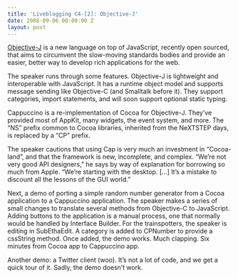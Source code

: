 ```yaml
---
title: 'Liveblogging C4-[2]: Objective-J'
date: 2008-09-06 00:00:00 Z
layout: post
---
```


[Objective-J](http://cappuccino.org/) is a new language on top of JavaScript, recently open sourced, that aims to circumvent the slow-moving standards bodies and provide an easier, better way to develop rich applications for the web.

The speaker runs through some features. Objective-J is lightweight and interoperable with JavaScript. It has a runtime object model and supports message sending like Objective-C (and Smalltalk before it). They support categories, import statements, and will soon support optional static typing.

Cappuccino is a re-implementation of Cocoa for Objective-J. They’ve provided most of AppKit, many widgets, the event system, and more. The “NS” prefix common to Cocoa libraries, inherited from the NeXTSTEP days, is replaced by a “CP” prefix.

The speaker cautions that using Cap is very much an investment in “Cocoa-land”, and that the framework is new, incomplete, and complex. “We’re not very good API designers,” he says by way of explanation for borrowing so much from Apple. “We’re starting with the desktop. […] It’s a mistake to discount all the lessons of the GUI world.”

Next, a demo of porting a simple random number generator from a Cocoa application to a Cappuccino application. The speaker makes a series of small changes to translate several methods from Objective-C to JavaScript. Adding buttons to the application is a manual process, one that normally would be handled by Interface Builder. For the trainspotters, the speaker is editing in SubEthaEdit. A category is added to CPNumber to provide a cssString method. Once added, the demo works. Much clapping. Six minutes from Cocoa app to Cappuccino app.

Another demo: a Twitter client (woo). It’s not a lot of code, and we get a quick tour of it. Sadly, the demo doesn’t work.
